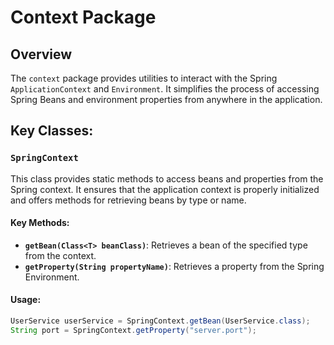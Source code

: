 # Context Package

## Overview
The `context` package provides utilities to interact with the Spring `ApplicationContext` and `Environment`. It simplifies the process of accessing Spring Beans and environment properties from anywhere in the application.

## Key Classes:

### `SpringContext`
This class provides static methods to access beans and properties from the Spring context. It ensures that the application context is properly initialized and offers methods for retrieving beans by type or name.

#### Key Methods:
- **`getBean(Class<T> beanClass)`**: Retrieves a bean of the specified type from the context.
- **`getProperty(String propertyName)`**: Retrieves a property from the Spring Environment.

#### Usage:
```java
UserService userService = SpringContext.getBean(UserService.class);
String port = SpringContext.getProperty("server.port");
